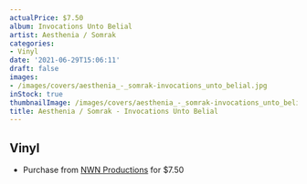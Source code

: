 ```yaml
---
actualPrice: $7.50
album: Invocations Unto Belial
artist: Aesthenia / Somrak
categories:
- Vinyl
date: '2021-06-29T15:06:11'
draft: false
images:
- /images/covers/aesthenia_-_somrak-invocations_unto_belial.jpg
inStock: true
thumbnailImage: /images/covers/aesthenia_-_somrak-invocations_unto_belial-thumb.jpg
title: Aesthenia / Somrak - Invocations Unto Belial
---
```


## Vinyl
* Purchase from [NWN Productions](http://shop.nwnprod.com/index.php?route=product/product&path=76&product_id=315&sort=pd.name&order=ASC) for $7.50
